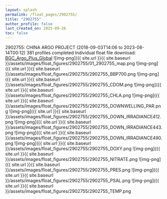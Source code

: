 ```yaml
---
layout: splash
permalink: /float_pages/2902755/
title: "2902755"
author_profile: false
last_created_on: 2025-09-26
toc: false
---
```

 
2902755: CHINA ARGO PROJECT (2018-09-03T14:06 to 2023-08-14T00:12)
381 profiles completed
Individual float file download: [BGC_Argo_Plus_Global](https://ftp.soest.hawaii.edu/bgc_argo_plus/Individual_Floats/outliers_removed/2902755_Sprof_processed.nc)
![img-png]({{ site.url }}{{ site.baseurl }}/assets/images/float_figures/2902755/01_2902755_map.png
![img-png]({{ site.url }}{{ site.baseurl }}/assets/images/float_figures/2902755/2902755_BBP700.png
![img-png]({{ site.url }}{{ site.baseurl }}/assets/images/float_figures/2902755/2902755_CDOM.png
![img-png]({{ site.url }}{{ site.baseurl }}/assets/images/float_figures/2902755/2902755_CHLA.png
![img-png]({{ site.url }}{{ site.baseurl }}/assets/images/float_figures/2902755/2902755_DOWNWELLING_PAR.png
![img-png]({{ site.url }}{{ site.baseurl }}/assets/images/float_figures/2902755/2902755_DOWN_IRRADIANCE412.png
![img-png]({{ site.url }}{{ site.baseurl }}/assets/images/float_figures/2902755/2902755_DOWN_IRRADIANCE443.png
![img-png]({{ site.url }}{{ site.baseurl }}/assets/images/float_figures/2902755/2902755_DOWN_IRRADIANCE490.png
![img-png]({{ site.url }}{{ site.baseurl }}/assets/images/float_figures/2902755/2902755_DOXY.png
![img-png]({{ site.url }}{{ site.baseurl }}/assets/images/float_figures/2902755/2902755_NITRATE.png
![img-png]({{ site.url }}{{ site.baseurl }}/assets/images/float_figures/2902755/2902755_PRES.png
![img-png]({{ site.url }}{{ site.baseurl }}/assets/images/float_figures/2902755/2902755_PSAL.png
![img-png]({{ site.url }}{{ site.baseurl }}/assets/images/float_figures/2902755/2902755_TEMP.png
